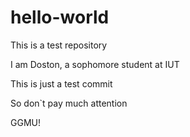 # hello-world
This is a test repository

I am Doston, a sophomore student at IUT

This is just a test commit

So don`t pay much attention

GGMU!
